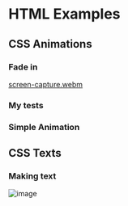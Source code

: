 # HTML Examples

## CSS Animations
### Fade in
[screen-capture.webm](https://github.com/narciso-gomes/html-examples/assets/47224350/3fd89c2b-2b15-4bb5-8799-fc7151c63016)

### My tests
### Simple Animation
## CSS Texts
### Making text
![image](https://github.com/narciso-gomes/html-examples/assets/47224350/0ede2687-54ec-4df6-8a62-bb07749f97b1)

